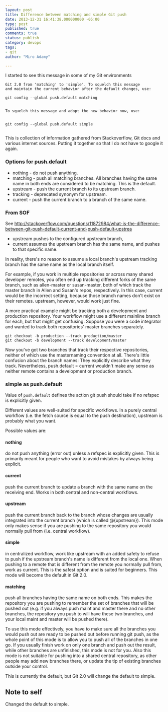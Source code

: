 ```yaml
---
layout: post
title: Difference between matching and simple Git push
date: 2013-12-31 16:41:38.000000000 -05:00
type: post
published: true
comments: true
status: publish
category: devops
tags:
- git
author: "Miro Adamy"

---
```


I started to see this message in some of my Git environments

```
Git 2.0 from 'matching' to 'simple'. To squelch this message
and maintain the current behavior after the default changes, use:
 
git config --global push.default matching
 
 
To squelch this message and adopt the new behavior now, use:
 
 
git config --global push.default simple
 
```

This is collection of information gathered from Stackoverflow, Git docs and various internet sources.
Putting it together so that I do not have to google it again.

### Options for push.default

* nothing - do not push anything.
* matching - push all matching branches. All branches having the same name in both ends are considered to be matching. This is the default.
* upstream - push the current branch to its upstream branch.
* tracking - deprecated synonym for upstream.
* current - push the current branch to a branch of the same name.

### From SOF
See http://stackoverflow.com/questions/11872984/what-is-the-difference-between-git-push-default-current-and-push-default-upstrea

* upstream pushes to the configured upstream branch, 
* current assumes the upstream branch has the same name, and pushes to that specific name.

In reality, there's no reason to assume a local branch's upstream tracking branch has the same name as the local branch itself.

For example, if you work in multiple repositories or across many shared developer remotes, you often end up tracking different forks of the same branch, such as allen-master or susan-master, both of which track the master branch in Allen and Susan's repos, respectively. In this case, current would be the incorrect setting, because those branch names don't exist on their remotes. upstream, however, would work just fine.

A more practical example might be tracking both a development and production repository. Your workflow might use a different mainline branch for each, but that might get confusing. Suppose you were a code integrator and wanted to track both repositories' master branches separately.

```
git checkout -b production --track production/master
git checkout -b development --track development/master
```

Now you've got two branches that track their respective repositories, neither of which use the masternaming convention at all. There's little confusion about the branch names: They explicitly describe what they track. Nevertheless, push.default = current wouldn't make any sense as neither remote contains a development or production branch.

### simple as push.default

Value of ```push.default``` defines the action git push should take if no refspec is explicitly given. 

Different values are well-suited for specific workflows. In a purely central workflow (i.e. the fetch source is equal to the push destination), upstream is probably what you want. 

Possible values are:

#### nothing 
do not push anything (error out) unless a refspec is explicitly given. This is primarily meant for people who want to avoid mistakes by always being explicit.

#### current 
push the current branch to update a branch with the same name on the receiving end. Works in both central and non-central workflows.

#### upstream 
push the current branch back to the branch whose changes are usually integrated into the current branch (which is called @{upstream}). This mode only makes sense if you are pushing to the same repository you would normally pull from (i.e. central workflow).

#### simple
in centralized workflow, work like upstream with an added safety to refuse to push if the upstream branch's name is different from the local one. When pushing to a remote that is different from the remote you normally pull from, work as current. This is the safest option and is suited for beginners. This mode will become the default in Git 2.0.

#### matching 
push all branches having the same name on both ends. This makes the repository you are pushing to remember the set of branches that will be pushed out (e.g. if you always push maint and master there and no other branches, the repository you push to will have these two branches, and your local maint and master will be pushed there).

To use this mode effectively, you have to make sure all the branches you would push out are ready to be pushed out before running git push, as the whole point of this mode is to allow you to push all of the branches in one go. If you usually finish work on only one branch and push out the result, while other branches are unfinished, this mode is not for you. Also this mode is not suitable for pushing into a shared central repository, as other people may add new branches there, or update the tip of existing branches outside your control.

This is currently the default, but Git 2.0 will change the default to simple.

## Note to self 
Changed the default to simple.
